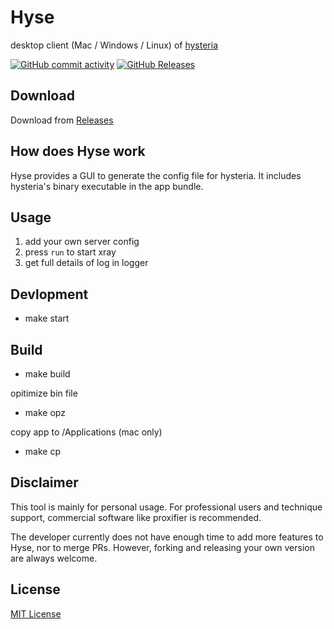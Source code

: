 # Hyse

desktop client (Mac / Windows / Linux) of [hysteria](https://hysteria.network)

[![GitHub commit activity](https://img.shields.io/github/commit-activity/m/ali322/hyse)](https://github.com/ali322/hyse/commits/master)
[![GitHub Releases](https://img.shields.io/github/downloads/ali322/hyse/latest/total?logo=github)](https://github.com/ali322/hyse/releases)

## Download

Download from [Releases](https://github.com/ali322/hyse/releases)

## How does Hyse work

Hyse provides a GUI to generate the config file for hysteria. It includes hysteria's binary executable in the app bundle. 

## Usage

1. add your own server config
2. press `run` to start xray
3. get full details of log in logger

## Devlopment

- make start

## Build

- make build

opitimize bin file

- make opz 

copy app to /Applications (mac only)

- make cp

## Disclaimer

This tool is mainly for personal usage. For professional users and technique 
support, commercial software like proxifier is recommended.

The developer currently does not have enough time to add more features to Hyse, nor to merge PRs. However, forking and releasing your own version are always welcome.


## License

[MIT License](http://en.wikipedia.org/wiki/MIT_License)